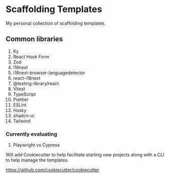 # Scaffolding Templates

My personal collection of scaffolding templates.

## Common libraries

1. Ky
2. React Hook Form
3. Zod
4. i18next
5. i18next-browser-languagedetector
6. react-i18next
7. @testing-library/react
8. Vitest
9. TypeScript
10. Prettier
11. ESLint
12. Husky
13. shadcn-ui
14. Tailwind

### Currently evaluating

1. Playwright vs Cypress

Will add Cookiecutter to help facilitate starting new projects along with a CLI to help manage the templates.

https://github.com/cookiecutter/cookiecutter